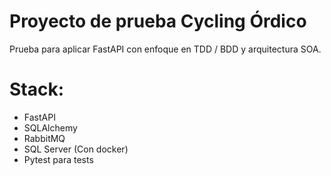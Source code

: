 # Proyecto de prueba Cycling Órdico

Prueba para aplicar FastAPI con enfoque en TDD / BDD y arquitectura SOA.

# Stack:
- FastAPI
- SQLAlchemy
- RabbitMQ
- SQL Server (Con docker)
- Pytest para tests

